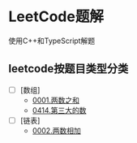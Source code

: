 # LeetCode题解

使用C++和TypeScript解题

## leetcode按题目类型分类

+ [ ] [数组]
  - [0001.两数之和](./0001/0001.两数之和.md)
  - [0414.第三大的数](./0414/0414.第三大的数.md)
+ [ ] [链表]
  * [0002.两数相加](./0002.两数相加/readme.md)

